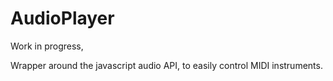 # AudioPlayer

Work in progress,

Wrapper around the javascript audio API, to easily control MIDI instruments.
